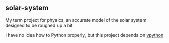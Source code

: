## solar-system

My term project for physics, an accurate model of the solar system
designed to be roughed up a bit.

I have no idea how to Python properly, but this project depends on
[vpython][vp]

[vp]: http://vpython.org/
